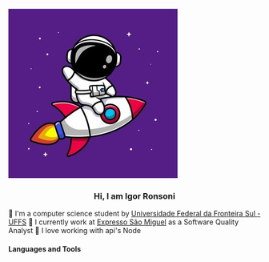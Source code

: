 ![Logo do Astronauta](./src/imgs/astronaut.png)
<h3 align="center">Hi, I am Igor Ronsoni</h3>

🤖 I'm a computer science student by [Universidade Federal da Fronteira Sul - UFFS](https://www.uffs.edu.br/)
🔭 I currently work at [Expresso São Miguel](https://www.expressosaomiguel.com.br/) as a Software Quality Analyst
🚀 I love working with api's Node

#### Languages and Tools
